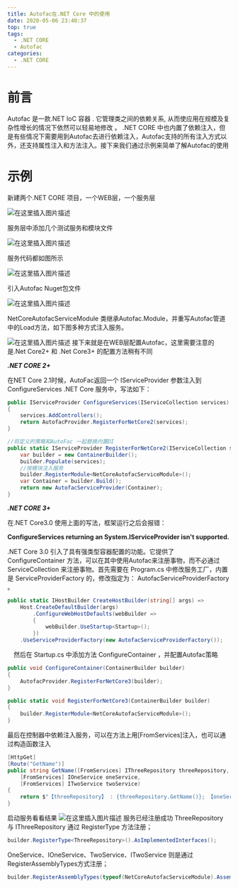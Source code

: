 ```yaml
---
title: Autofac在.NET Core 中的使用
date: 2020-05-06 23:40:37
top: true
tags:
  - .NET CORE
  - Autofac
categories:
  - .NET CORE
---
```


# 前言
Autofac 是一款.NET IoC 容器 . 它管理类之间的依赖关系, 从而使应用在规模及复杂性增长的情况下依然可以轻易地修改 。
.NET CORE 中也内置了依赖注入，但是有些情况下需要用到Autofac去进行依赖注入，Autofac支持的所有注入方式以外，还支持属性注入和方法注入。接下来我们通过示例来简单了解Autofac的使用

# 示例
新建两个.NET CORE 项目，一个WEB层，一个服务层

![在这里插入图片描述](https://img-blog.csdnimg.cn/2020050623032390.png)

服务层中添加几个测试服务和模块文件

![在这里插入图片描述](https://img-blog.csdnimg.cn/20200506230427891.png)

服务代码都如图所示

![在这里插入图片描述](https://img-blog.csdnimg.cn/20200506230507972.png?x-oss-process=image/watermark,type_ZmFuZ3poZW5naGVpdGk,shadow_10,text_aHR0cHM6Ly9ibG9nLmNzZG4ubmV0L2R6MTgyMjgwMjc4NQ==,size_16,color_FFFFFF,t_70)

引入Autofac Nuget包文件

![在这里插入图片描述](https://img-blog.csdnimg.cn/20200506230817823.png?x-oss-process=image/watermark,type_ZmFuZ3poZW5naGVpdGk,shadow_10,text_aHR0cHM6Ly9ibG9nLmNzZG4ubmV0L2R6MTgyMjgwMjc4NQ==,size_16,color_FFFFFF,t_70)

NetCoreAutofacServiceModule 类继承Autofac.Module，并重写Autofac管道中的Load方法，如下图多种方式注入服务。

![在这里插入图片描述](https://img-blog.csdnimg.cn/20200506230652922.png?x-oss-process=image/watermark,type_ZmFuZ3poZW5naGVpdGk,shadow_10,text_aHR0cHM6Ly9ibG9nLmNzZG4ubmV0L2R6MTgyMjgwMjc4NQ==,size_16,color_FFFFFF,t_70)
接下来就是在WEB层配置Autofac，这里需要注意的是.Net Core2+ 和 .Net Core3+ 的配置方法稍有不同

 ***.NET CORE 2+***

在NET Core 2.1时候，AutoFac返回一个 IServiceProvider 参数注入到ConfigureServices .NET Core 服务中，写法如下：
```csharp
public IServiceProvider ConfigureServices(IServiceCollection services)
{
    services.AddControllers();
    return AutofacProvider.RegisterForNetCore2(services);
}
```

```csharp
//将定义的策略和AutoFac 一起替换内置DI
public static IServiceProvider RegisterForNetCore2(IServiceCollection services) {
    var builder = new ContainerBuilder();
    builder.Populate(services);
    //按模块注入服务
    builder.RegisterModule<NetCoreAutofacServiceModule>(); 
    var Container = builder.Build();
    return new AutofacServiceProvider(Container);
}
```

 ***.NET CORE 3+*** 
 
 在.NET Core3.0 使用上面的写法，框架运行之后会报错：
 
 **ConfigureServices returning an System.IServiceProvider isn't supported.**
 
.NET Core 3.0 引入了具有强类型容器配置的功能。它提供了 ConfigureContainer 方法，可以在其中使用Autofac来注册事物，而不必通过 ServiceCollection 来注册事物。首先需要在 Program.cs 中修改服务工厂，内置是 ServiceProviderFactory 的，修改指定为： AutofacServiceProviderFactory 。

```csharp
public static IHostBuilder CreateHostBuilder(string[] args) =>
    Host.CreateDefaultBuilder(args)
        .ConfigureWebHostDefaults(webBuilder =>
        {
            webBuilder.UseStartup<Startup>();
        })
    .UseServiceProviderFactory(new AutofacServiceProviderFactory());
```
　然后在 Startup.cs 中添加方法 ConfigureContainer ，并配置Autofac策略
　

```csharp
public void ConfigureContainer(ContainerBuilder builder)
{
    AutofacProvider.RegisterForNetCore3(builder);
}
```

```csharp
public static void RegisterForNetCore3(ContainerBuilder builder)
{
    builder.RegisterModule<NetCoreAutofacServiceModule>();
}
```


最后在控制器中依赖注入服务，可以在方法上用[FromServices]注入，也可以通过构造函数注入

```csharp
[HttpGet]
[Route("GetName")]
public string GetName([FromServices] IThreeRepository threeRepository, 
    [FromServices] IOneService oneService,
    [FromServices] ITwoService twoService)
{
    return $"【threeRepository】 : {threeRepository.GetName()}; 【oneService】 : {oneService.GetName()} ; 【twoService】 : {twoService.GetName()}";
}
```
启动服务看看结果
![在这里插入图片描述](https://img-blog.csdnimg.cn/2020050623340457.png)
服务已经注册成功
ThreeRepository 与 IThreeRepository 通过 RegisterType 方法注册；

```csharp
builder.RegisterType<ThreeRepository>().AsImplementedInterfaces();
```

OneService、IOneService、TwoService、ITwoService 则是通过RegisterAssemblyTypes方式注册；

```csharp
builder.RegisterAssemblyTypes(typeof(NetCoreAutofacServiceModule).Assembly).Where(a => a.Name.EndsWith("Service")).AsImplementedInterfaces();
```
